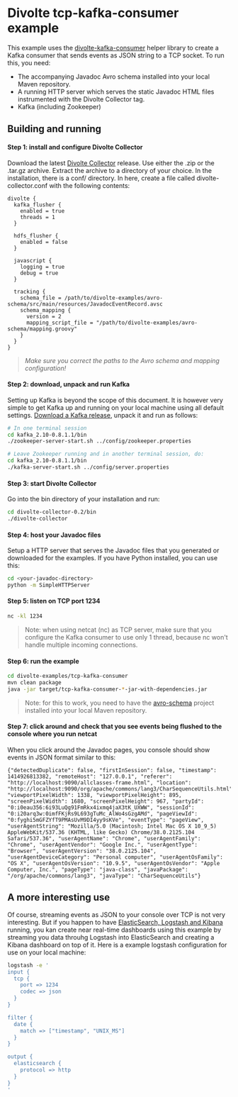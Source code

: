 Divolte tcp-kafka-consumer example
==================================

This example uses the [divolte-kafka-consumer](https://github.com/divolte/divolte-kafka-consumer) helper library to create a Kafka consumer that sends events as JSON string to a TCP socket. To run this, you need:
- The accompanying Javadoc Avro schema installed into your local Maven repository.
- A running HTTP server which serves the static Javadoc HTML files instrumented with the Divolte Collector tag.
- Kafka (including Zookeeper)

## Building and running

#### Step 1: install and configure Divolte Collector
Download the latest [Divolte Collector](https://github.com/divolte/divolte-collector) release. Use either the .zip or the .tar.gz archive. Extract the archive to a directory of your choice. In the installation, there is a conf/ directory. In here, create a file called divolte-collector.conf with the following contents:
```hocon
divolte {
  kafka_flusher {
    enabled = true
    threads = 1
  }

  hdfs_flusher {
    enabled = false
  }

  javascript {
    logging = true
    debug = true
  }

  tracking {
    schema_file = /path/to/divolte-examples/avro-schema/src/main/resources/JavadocEventRecord.avsc
    schema_mapping {
      version = 2
      mapping_script_file = "/path/to/divolte-examples/avro-schema/mapping.groovy"
    }
  }
}
```
> *Make sure you correct the paths to the Avro schema and mapping configuration!*

#### Step 2: download, unpack and run Kafka
Setting up Kafka is beyond the scope of this document. It is however very simple to get Kafka up and running on your local machine using all default settings. [Download a Kafka release](https://www.apache.org/dyn/closer.cgi?path=/kafka/0.8.1.1/kafka_2.10-0.8.1.1.tgz), unpack it and run as follows:
```sh
# In one terminal session
cd kafka_2.10-0.8.1.1/bin
./zookeeper-server-start.sh ../config/zookeeper.properties

# Leave Zookeeper running and in another terminal session, do:
cd kafka_2.10-0.8.1.1/bin
./kafka-server-start.sh ../config/server.properties
```
#### Step 3: start Divolte Collector
Go into the bin directory of your installation and run:
```sh
cd divolte-collector-0.2/bin
./divolte-collector
```

#### Step 4: host your Javadoc files
Setup a HTTP server that serves the Javadoc files that you generated or downloaded for the examples. If you have Python installed, you can use this:
```sh
cd <your-javadoc-directory>
python -m SimpleHTTPServer
```

#### Step 5: listen on TCP port 1234
```sh
nc -kl 1234
```
>Note: when using netcat (nc) as TCP server, make sure that you configure the Kafka consumer to use only 1 thread, because nc won't handle multiple incoming connections.

#### Step 6: run the example
```sh
cd divolte-examples/tcp-kafka-consumer
mvn clean package
java -jar target/tcp-kafka-consumer-*-jar-with-dependencies.jar
```
> Note: for this to work, you need to have the [avro-schema](../avro-schema) project installed into your local Maven repository.

#### Step 7: click around and check that you see events being flushed to the console where you run netcat
When you click around the Javadoc pages, you console should show events in JSON format similar to this:
```
{"detectedDuplicate": false, "firstInSession": false, "timestamp": 1414926813382, "remoteHost": "127.0.0.1", "referer": "http://localhost:9090/allclasses-frame.html", "location": "http://localhost:9090/org/apache/commons/lang3/CharSequenceUtils.html", "viewportPixelWidth": 1338, "viewportPixelHeight": 895, "screenPixelWidth": 1680, "screenPixelHeight": 967, "partyId": "0:i0eau356:6i93LuQg91FmRkx4ixmq4jaX3tK_UXWW", "sessionId": "0:i20arq3w:0imfFKjRs9L693gTuMc_AlWo4sGzgAMd", "pageViewId": "0:fyghi5mGFZYfT9PMAsUvM9DI4yy9sKVe", "eventType": "pageView", "userAgentString": "Mozilla/5.0 (Macintosh; Intel Mac OS X 10_9_5) AppleWebKit/537.36 (KHTML, like Gecko) Chrome/38.0.2125.104 Safari/537.36", "userAgentName": "Chrome", "userAgentFamily": "Chrome", "userAgentVendor": "Google Inc.", "userAgentType": "Browser", "userAgentVersion": "38.0.2125.104", "userAgentDeviceCategory": "Personal computer", "userAgentOsFamily": "OS X", "userAgentOsVersion": "10.9.5", "userAgentOsVendor": "Apple Computer, Inc.", "pageType": "java-class", "javaPackage": "/org/apache/commons/lang3", "javaType": "CharSequenceUtils"}
```

## A more interesting use
Of course, streaming events as JSON to your console over TCP is not very interesting. But if you happen to have [ElasticSearch, Logstash and Kibana ](http://www.elasticsearch.org/overview/elkdownloads/) running, you kan create near real-time dashboards using this example by streaming you data throuhg Logstash into ElasticSearch and creating a Kibana dashboard on top of it. Here is a example logstash configuration for use on your local machine:
```sh
logstash -e '
input {
  tcp {
    port => 1234
    codec => json
  }
}

filter {
  date {
    match => ["timestamp", "UNIX_MS"]
  }
}

output {
  elasticsearch {
    protocol => http
  }
}
'
```
